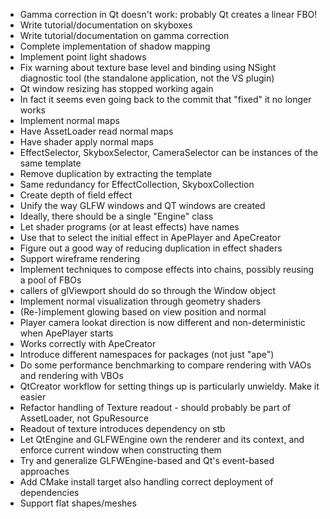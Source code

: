  - Gamma correction in Qt doesn't work: probably Qt creates a linear FBO!
 - Write tutorial/documentation on skyboxes
 - Write tutorial/documentation on gamma correction
 - Complete implementation of shadow mapping
  - Implement point light shadows
  - Fix warning about texture base level and binding using NSight diagnostic tool (the standalone
    application, not the VS plugin)
 - Qt window resizing has stopped working again
  - In fact it seems even going back to the commit that "fixed" it no longer works
 - Implement normal maps
  - Have AssetLoader read normal maps
  - Have shader apply normal maps
 - EffectSelector, SkyboxSelector, CameraSelector can be instances of the same template
  - Remove duplication by extracting the template
  - Same redundancy for EffectCollection, SkyboxCollection
 - Create depth of field effect
 - Unify the way GLFW windows and QT windows are created
  - Ideally, there should be a single "Engine" class
 - Let shader programs (or at least effects) have names
  - Use that to select the initial effect in ApePlayer and ApeCreator
 - Figure out a good way of reducing duplication in effect shaders
 - Support wireframe rendering
 - Implement techniques to compose effects into chains, possibly reusing a pool of FBOs
 - callers of glViewport should do so through the Window object
 - Implement normal visualization through geometry shaders
 - (Re-)implement glowing based on view position and normal
 - Player camera lookat direction is now different and non-deterministic when ApePlayer starts
  - Works correctly with ApeCreator
 - Introduce different namespaces for packages (not just "ape")
 - Do some performance benchmarking to compare rendering with VAOs and rendering with VBOs
 - QtCreator workflow for setting things up is particularly unwieldy. Make it easier
 - Refactor handling of Texture readout - should probably be part of AssetLoader, not GpuResource
  - Readout of texture introduces dependency on stb
 - Let QtEngine and GLFWEngine own the renderer and its context, and enforce current window when
   constructing them
 - Try and generalize GLFWEngine-based and Qt's event-based approaches
 - Add CMake install target also handling correct deployment of dependencies
 - Support flat shapes/meshes
